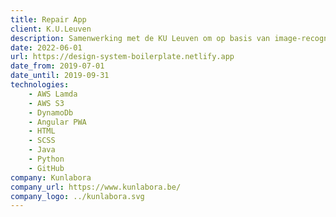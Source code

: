 ```yaml
---
title: Repair App
client: K.U.Leuven
description: Samenwerking met de KU Leuven om op basis van image-recognition herstellingen aan grote huishoudtoestellen te kunnen uitvoeren en te loggen.
date: 2022-06-01
url: https://design-system-boilerplate.netlify.app
date_from: 2019-07-01
date_until: 2019-09-31
technologies:
    - AWS Lamda
    - AWS S3
    - DynamoDb
    - Angular PWA
    - HTML
    - SCSS
    - Java
    - Python
    - GitHub
company: Kunlabora
company_url: https://www.kunlabora.be/
company_logo: ../kunlabora.svg
---
```

